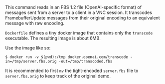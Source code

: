 This command reads in an FBS 1.2 file (OpenAI-specific format) of messages sent
from a server to a client in a VNC session. It transcodes FramebufferUpdate
messages from their original encoding to an equivalent message with raw
encoding.

`Dockerfile` defines a tiny docker image that contains only the `transcode`
executable. The resulting image is about 6MB.

Use the image like so:

```
$ docker run -v $(pwd):/tmp docker.openai.com/transcode -in=/tmp/server.fbs.orig -out=/tmp/transcoded.fbs
```

It is recommended to first `mv` the tight-encoded `server.fbs` file to `server.fbs.orig` to keep track of the original demo.